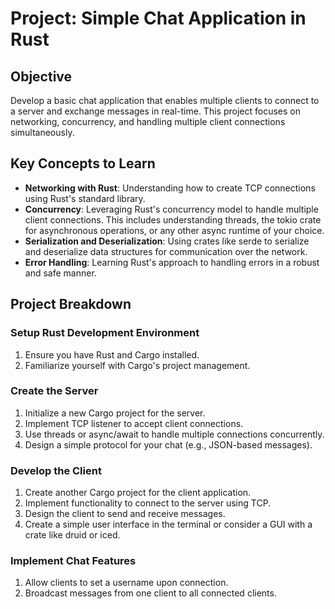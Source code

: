 # Project: Simple Chat Application in Rust

## Objective
Develop a basic chat application that enables multiple clients to connect to a server and exchange messages in real-time. This project focuses on networking, concurrency, and handling multiple client connections simultaneously.

## Key Concepts to Learn
- **Networking with Rust**: Understanding how to create TCP connections using Rust's standard library.
- **Concurrency**: Leveraging Rust's concurrency model to handle multiple client connections. This includes understanding threads, the tokio crate for asynchronous operations, or any other async runtime of your choice.
- **Serialization and Deserialization**: Using crates like serde to serialize and deserialize data structures for communication over the network.
- **Error Handling**: Learning Rust's approach to handling errors in a robust and safe manner.

## Project Breakdown

### Setup Rust Development Environment
1. Ensure you have Rust and Cargo installed.
2. Familiarize yourself with Cargo's project management.

### Create the Server
1. Initialize a new Cargo project for the server.
2. Implement TCP listener to accept client connections.
3. Use threads or async/await to handle multiple connections concurrently.
4. Design a simple protocol for your chat (e.g., JSON-based messages).

### Develop the Client
1. Create another Cargo project for the client application.
2. Implement functionality to connect to the server using TCP.
3. Design the client to send and receive messages.
4. Create a simple user interface in the terminal or consider a GUI with a crate like druid or iced.

### Implement Chat Features
1. Allow clients to set a username upon connection.
2. Broadcast messages from one client to all connected clients.

